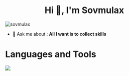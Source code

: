 <h1 align="center">Hi 👀, I'm Sovmulax</h1>
<img src="https://komarev.com/ghpvc/?username=sovmulax&label=Profile%20views&color=0e75b6&style=flat" alt="sovmulax" />

- 💬 Ask me about : **All I want is to collect skills**

# Languages and Tools

<img src="https://skillicons.dev/icons?i=bootstrap,css,html,vue,js,nuxtjs,figma,xd,git,github,githubactions,nodejs,express,php,laravel,mongodb,firebase,mysql,sqlite,androidstudio,flutter,dart,python,c,linux,vscode,devto,discord,ai&perline=12">
